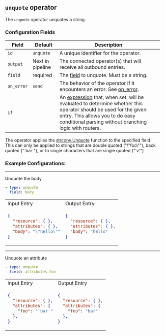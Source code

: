 ## `unquote` operator

The `unquote` operator unquotes a string.

### Configuration Fields

| Field      | Default          | Description |
| ---        | ---              | ---         |
| `id`       | `unquote`        | A unique identifier for the operator. |
| `output`   | Next in pipeline | The connected operator(s) that will receive all outbound entries. |
| `field`    | required         | The [field](../types/field.md) to unquote. Must be a string. |
| `on_error` | `send`           | The behavior of the operator if it encounters an error. See [on_error](../types/on_error.md). |
| `if`       |                  | An [expression](../types/expression.md) that, when set, will be evaluated to determine whether this operator should be used for the given entry. This allows you to do easy conditional parsing without branching logic with routers. |

The operator applies the [strconv.Unquote]() function to the specified field. This can only be applied to strings that are double quoted ("\\\"foo\\\""), back quoted ("\`bar\`"), or to single characters that are single quoted ("'v'")

### Example Configurations:

<hr>

Unquote the body
```yaml
- type: unquote
  field: body
```

<table>
<tr><td> Input Entry </td> <td> Output Entry </td></tr>
<tr>
<td>

```json
{
  "resource": { },
  "attributes": { },
  "body": "\"hello\""
}
```

</td>
<td>

```json
{
  "resource": { },
  "attributes": { },
  "body": "hello"
}
```

</td>
</tr>
</table>

<hr>

Unquote an attribute
```yaml
- type: unquote
  field: attributes.foo
```

<table>
<tr><td> Input Entry </td> <td> Output Entry </td></tr>
<tr>
<td>

```json
{
  "resource": { },
  "attributes": {
    "foo": "`bar`"
  },
}
```

</td>
<td>

```json
{
  "resource": { },
  "attributes": {
    "foo": "bar"
  },
}
```

</td>
</tr>
</table>
